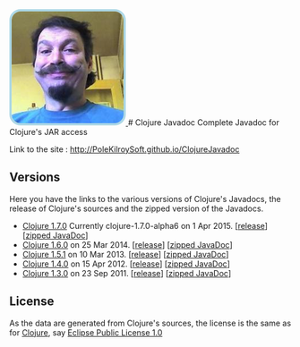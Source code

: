 <a href="http://about.me/ivan_pierre" >
                    <img src="images/ivanpierrebig.jpg" alt="Ivan Pierre" 
                         style="border:solid 4px lightblue; border-radius: 20px;">
                </a>
# Clojure Javadoc
Complete Javadoc for Clojure's JAR access

Link to the site : http://PoleKilroySoft.github.io/ClojureJavadoc

## Versions 
Here you have the links to the various versions of Clojure's Javadocs, the release of Clojure's 
sources and the zipped version of the Javadocs.
* [Clojure 1.7.0](http://polekilroysoft.github.io/ClojureJavadoc/clojure1.7.0/) 
Currently clojure-1.7.0-alpha6 on 1 Apr 2015.
\[[release](https://github.com/clojure/clojure/releases/tag/clojure-1.7.0-alpha6)]
\[[zipped JavaDoc](http://polekilroysoft.github.io/ClojureJavadoc/clojure1.7.0.zip)]
* [Clojure 1.6.0](http://polekilroysoft.github.io/ClojureJavadoc/clojure1.6.0/) 
on 25 Mar 2014.
\[[release](https://github.com/clojure/clojure/releases/tag/clojure-1.6.0)]
\[[zipped JavaDoc](http://polekilroysoft.github.io/ClojureJavadoc/clojure1.6.0.zip)]
* [Clojure 1.5.1](http://polekilroysoft.github.io/ClojureJavadoc/clojure1.5.1/) 
on 10 Mar 2013.
\[[release](https://github.com/clojure/clojure/releases/tag/clojure-1.5.1)]
\[[zipped JavaDoc](http://polekilroysoft.github.io/ClojureJavadoc/clojure1.5.1.zip)]
* [Clojure 1.4.0](http://polekilroysoft.github.io/ClojureJavadoc/clojure1.4.0/) 
on 15 Apr 2012.
\[[release](https://github.com/clojure/clojure/releases/tag/clojure-1.4.0)]
\[[zipped JavaDoc](http://polekilroysoft.github.io/ClojureJavadoc/clojure1.4.0.zip)]
* [Clojure 1.3.0](http://polekilroysoft.github.io/ClojureJavadoc/clojure1.3.0/) 
on 23 Sep 2011.
\[[release](https://github.com/clojure/clojure/releases/tag/clojure-1.3.0)]
\[[zipped JavaDoc](http://polekilroysoft.github.io/ClojureJavadoc/clojure1.3.0.zip)]

## License
As the data are generated from Clojure's sources, the license is the same as for  [Clojure](https://github.com/clojure/clojure), say [Eclipse Public License 1.0](http://opensource.org/licenses/eclipse-1.0.php)
